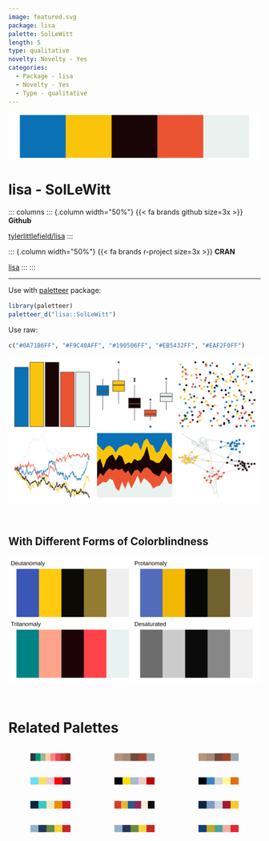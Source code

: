 ```yaml
---
image: featured.svg
package: lisa
palette: SolLeWitt
length: 5
type: qualitative
novelty: Novelty - Yes
categories:
  - Package - lisa
  - Novelty - Yes
  - Type - qualitative
---
```


![](featured.svg)

# lisa - SolLeWitt 

::: columns
::: {.column width="50%"}
{{< fa brands github size=3x >}}
**Github**

[tylerlittlefield/lisa](https://github.com/tylerlittlefield/lisa)
:::

::: {.column width="50%"}
{{< fa brands r-project size=3x >}}
**CRAN**

[lisa](https://CRAN.R-project.org/package=lisa)
:::
:::

<hr> 

Use with [paletteer](https://emilhvitfeldt.github.io/paletteer/) package:

```r
library(paletteer)
paletteer_d("lisa::SolLeWitt")
```

Use raw:

```r
c("#0A71B6FF", "#F9C40AFF", "#190506FF", "#EB5432FF", "#EAF2F0FF")
``` 

![](examples.png) 

  <br>
  
  ## With Different Forms of Colorblindness
  
  ![](colorblind.svg) 

<br>

# Related Palettes

<div class="list" style="display: grid; grid-template-columns: auto auto auto;"> <figure class="figure">
<a href="../../awtools/a_palette/"> <img src="../../awtools/a_palette/featured.svg" style="width: 100%;" class="figure-img"></a>
</figure> <figure class="figure">
<a href="../../ButterflyColors/hamadryas_feronia/"> <img src="../../ButterflyColors/hamadryas_feronia/featured.svg" style="width: 100%;" class="figure-img"></a>
</figure> <figure class="figure">
<a href="../../ButterflyColors/hamadryas_feronia/"> <img src="../../ButterflyColors/hamadryas_feronia/featured.svg" style="width: 100%;" class="figure-img"></a>
</figure> <figure class="figure">
<a href="../../fishualize/Parupeneus_insularis/"> <img src="../../fishualize/Parupeneus_insularis/featured.svg" style="width: 100%;" class="figure-img"></a>
</figure> <figure class="figure">
<a href="../../lisa/RoyLichtenstein_1/"> <img src="../../lisa/RoyLichtenstein_1/featured.svg" style="width: 100%;" class="figure-img"></a>
</figure> <figure class="figure">
<a href="../../fishualize/Chaetodon_larvatus/"> <img src="../../fishualize/Chaetodon_larvatus/featured.svg" style="width: 100%;" class="figure-img"></a>
</figure> <figure class="figure">
<a href="../../futurevisions/atomic_clock/"> <img src="../../futurevisions/atomic_clock/featured.svg" style="width: 100%;" class="figure-img"></a>
</figure> <figure class="figure">
<a href="../../futurevisions/mars/"> <img src="../../futurevisions/mars/featured.svg" style="width: 100%;" class="figure-img"></a>
</figure> <figure class="figure">
<a href="../../nbapalettes/grizzlies_europe/"> <img src="../../nbapalettes/grizzlies_europe/featured.svg" style="width: 100%;" class="figure-img"></a>
</figure> <figure class="figure">
<a href="../../lisa/ClaesOldenburg/"> <img src="../../lisa/ClaesOldenburg/featured.svg" style="width: 100%;" class="figure-img"></a>
</figure> <figure class="figure">
<a href="../../rtist/oldenburg/"> <img src="../../rtist/oldenburg/featured.svg" style="width: 100%;" class="figure-img"></a>
</figure> <figure class="figure">
<a href="../../PrettyCols/Fun/"> <img src="../../PrettyCols/Fun/featured.svg" style="width: 100%;" class="figure-img"></a>
</figure> 
</div>
